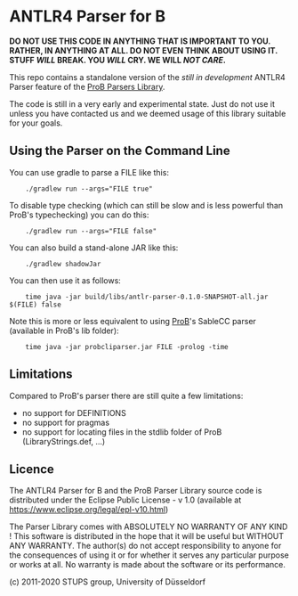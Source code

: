 # ANTLR4 Parser for B
**DO NOT USE THIS CODE IN ANYTHING THAT IS IMPORTANT TO YOU.
RATHER, IN ANYTHING AT ALL.
DO NOT EVEN THINK ABOUT USING IT.
STUFF _WILL_ BREAK.
YOU _WILL_ CRY.
WE WILL _NOT CARE_.**

This repo contains a standalone version of the
_still in development_ ANTLR4 Parser feature of the
[ProB Parsers Library](https://github.com/hhu-stups/probparsers).

The code is still in a very early and experimental state.
Just do not use it unless you have contacted us
and we deemed usage of this library suitable for your goals.


## Using the Parser on the Command Line

You can use gradle to parse a FILE like this:
```
	./gradlew run --args="FILE true"
```
To disable type checking (which can still be slow and is less powerful than ProB's typechecking) you can do this:

```
	./gradlew run --args="FILE false"
```

You can also build a stand-alone JAR like this:
```
	./gradlew shadowJar
```

You can then use it as follows:

```
	time java -jar build/libs/antlr-parser-0.1.0-SNAPSHOT-all.jar $(FILE) false
```

Note this is more or less equivalent to using [ProB](https://prob.hhu.de/)'s SableCC parser (available in ProB's lib folder):
```
	time java -jar probcliparser.jar FILE -prolog -time
```

## Limitations

Compared to ProB's parser there are still quite a few limitations:
- no support for DEFINITIONS
- no support for pragmas
- no support for locating files in the stdlib folder of ProB (LibraryStrings.def, ...)



## Licence

The ANTLR4 Parser for B and the ProB Parser Library source code
is distributed under the Eclipse Public License - v 1.0
(available at https://www.eclipse.org/legal/epl-v10.html)

The Parser Library comes with ABSOLUTELY NO WARRANTY OF ANY KIND !
This software is distributed in the hope that it will be useful but
WITHOUT ANY WARRANTY.
The author(s) do not accept responsibility to anyone for the consequences of
using it or for whether it serves any particular purpose or works at all.
No warranty is made about the software or its performance.

(c) 2011-2020 STUPS group, University of Düsseldorf
